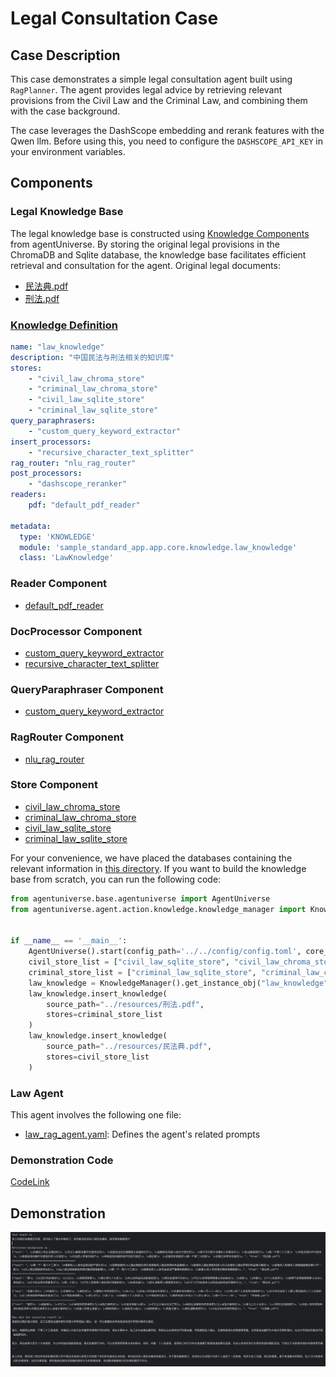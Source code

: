 # Legal Consultation Case
## Case Description
This case demonstrates a simple legal consultation agent built using `RagPlanner`. The agent provides legal advice by retrieving relevant provisions from the Civil Law and the Criminal Law, and combining them with the case background.

The case leverages the DashScope embedding and rerank features with the Qwen llm. Before using this, you need to configure the `DASHSCOPE_API_KEY` in your environment variables.

## Components
### Legal Knowledge Base
The legal knowledge base is constructed using [Knowledge Components](2_2_4_Knowledge_Related_Domain_Objects.md) from agentUniverse. By storing the original legal provisions in the ChromaDB and Sqlite database, the knowledge base facilitates efficient retrieval and consultation for the agent.
Original legal documents:
- [民法典.pdf](../../../sample_standard_app/app/resources/民法典.pdf)
- [刑法.pdf](../../../sample_standard_app/app/resources/刑法.pdf)

### [Knowledge Definition](../../../sample_standard_app/app/core/knowledge/law_knowledge.yaml)
```yaml
name: "law_knowledge"
description: "中国民法与刑法相关的知识库"
stores:
    - "civil_law_chroma_store"
    - "criminal_law_chroma_store"
    - "civil_law_sqlite_store"
    - "criminal_law_sqlite_store"
query_paraphrasers:
    - "custom_query_keyword_extractor"
insert_processors:
    - "recursive_character_text_splitter"
rag_router: "nlu_rag_router"
post_processors:
    - "dashscope_reranker"
readers:
    pdf: "default_pdf_reader"

metadata:
  type: 'KNOWLEDGE'
  module: 'sample_standard_app.app.core.knowledge.law_knowledge'
  class: 'LawKnowledge'
```

### Reader Component
- [default_pdf_reader](../../../agentuniverse/agent/action/knowledge/reader/file/pdf_reader.yaml)

### DocProcessor Component
- [custom_query_keyword_extractor](../../../sample_standard_app/app/core/doc_processor/query_keyword_extractor.yaml)
- [recursive_character_text_splitter](../../../agentuniverse/agent/action/knowledge/doc_processor/recursive_character_text_splitter.yaml)

### QueryParaphraser Component
- [custom_query_keyword_extractor](../../../sample_standard_app/app/core/query_paraphraser/custom_query_keyword_extractor.yaml)

### RagRouter Component
- [nlu_rag_router](../../../sample_standard_app/app/core/rag_router/nlu_rag_router.yaml)

### Store Component
- [civil_law_chroma_store](../../../sample_standard_app/app/core/store/civil_law_chroma_store.yaml)
- [criminal_law_chroma_store](../../../sample_standard_app/app/core/store/criminal_law_chroma_store.yaml)
- [civil_law_sqlite_store](../../../sample_standard_app/app/core/store/civil_law_sqlite_store.yaml)
- [criminal_law_sqlite_store](../../../sample_standard_app/app/core/store/criminal_law_sqlite_store.yaml)

For your convenience, we have placed the databases containing the relevant information in [this directory](../../../sample_standard_app/DB/). If you want to build the knowledge base from scratch, you can run the following code:
```python
from agentuniverse.base.agentuniverse import AgentUniverse
from agentuniverse.agent.action.knowledge.knowledge_manager import KnowledgeManager


if __name__ == '__main__':
    AgentUniverse().start(config_path='../../config/config.toml', core_mode=True)
    civil_store_list = ["civil_law_sqlite_store", "civil_law_chroma_store"]
    criminal_store_list = ["criminal_law_sqlite_store", "criminal_law_chroma_store"]
    law_knowledge = KnowledgeManager().get_instance_obj("law_knowledge")
    law_knowledge.insert_knowledge(
        source_path="../resources/刑法.pdf",
        stores=criminal_store_list
    )
    law_knowledge.insert_knowledge(
        source_path="../resources/民法典.pdf",
        stores=civil_store_list
    )
```

### Law Agent
This agent involves the following one file:
- [law_rag_agent.yaml](../../../sample_standard_app/app/core/agent/rag_agent_case/law_rag_agent.yaml): Defines the agent's related prompts


### Demonstration Code
[CodeLink](../../../sample_standard_app/app/examples/law_chat_bot.py)

## Demonstration
![Demonstration Image](../_picture/law_agent_demo.png)